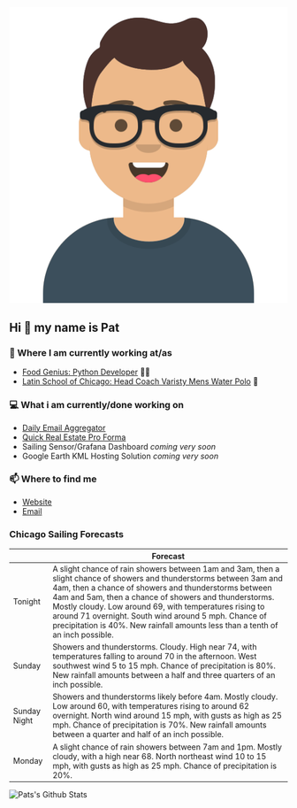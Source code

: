 [![Social banner for p-j-falconer](https://raw.githubusercontent.com/P-J-FALCONER/P-J-FALCONER/master/assets/avataaars.svg)](https://patfalconer.com/)
## Hi :wave: my name is Pat

### 💼 Where I am currently working at/as
- [Food Genius: Python Developer](https://getfoodgenius.com/) 🍔🐍
- [Latin School of Chicago: Head Coach Varisty Mens Water Polo](https://www.latinschool.org/) 🤽


### 💻 What i am currently/done working on
 - [Daily Email Aggregator](https://github.com/P-J-FALCONER/dott_daily_mail)
 - [Quick Real Estate Pro Forma](https://github.com/P-J-FALCONER/henry)
 - Sailing Sensor/Grafana Dashboard *coming very soon*
 - Google Earth KML Hosting Solution *coming very soon*

### 📫 Where to find me
 - [Website](https://patfalconer.com/)
 - [Email](mailto:patrick.j.falconer@gmail.com)


### Chicago Sailing Forecasts
|   | Forecast  |
|---|---|
| Tonight | A slight chance of rain showers between 1am and 3am, then a slight chance of showers and thunderstorms between 3am and 4am, then a chance of showers and thunderstorms between 4am and 5am, then a chance of showers and thunderstorms. Mostly cloudy. Low around 69, with temperatures rising to around 71 overnight. South wind around 5 mph. Chance of precipitation is 40%. New rainfall amounts less than a tenth of an inch possible. |
| Sunday | Showers and thunderstorms. Cloudy. High near 74, with temperatures falling to around 70 in the afternoon. West southwest wind 5 to 15 mph. Chance of precipitation is 80%. New rainfall amounts between a half and three quarters of an inch possible. |
| Sunday Night | Showers and thunderstorms likely before 4am. Mostly cloudy. Low around 60, with temperatures rising to around 62 overnight. North wind around 15 mph, with gusts as high as 25 mph. Chance of precipitation is 70%. New rainfall amounts between a quarter and half of an inch possible. |
| Monday | A slight chance of rain showers between 7am and 1pm. Mostly cloudy, with a high near 68. North northeast wind 10 to 15 mph, with gusts as high as 25 mph. Chance of precipitation is 20%. |

![Pats's Github Stats](https://github-readme-stats.vercel.app/api?username=p-j-falconer&show_icons=true&theme=radical)
